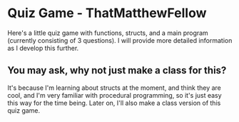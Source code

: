 # Quiz Game - ThatMatthewFellow

Here's a little quiz game with functions, structs, and a main program (currently consisting of 3 questions). I will provide more detailed information as I develop this further.

## You may ask, why not just make a class for this?

It's because I'm learning about structs at the moment, and think they are cool, and I'm very familiar with procedural programming, so it's just easy this way for the time being. Later on, I'll also make a class version of this quiz game.
